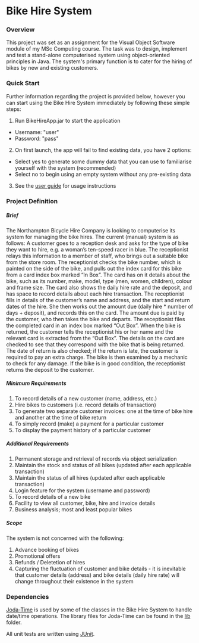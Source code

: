 # **Bike Hire System**

### Overview
This project was set as an assignment for the Visual Object Software module of my MSc Computing course. The task was to design, implement and test a stand-alone computerised system using object-oriented principles in Java. The system's primary function is to cater for the hiring of bikes by new and existing customers.

### Quick Start
Further information regarding the project is provided below, however you can start using the Bike Hire System immediately by following these simple steps: 

1. Run BikeHireApp.jar to start the application
  - Username: "user"
  - Password: "pass"
2. On first launch, the app will fail to find existing data, you have 2 options:
  - Select yes to generate some dummy data that you can use to familiarise yourself with the system (recommended)
  - Select no to begin using an empty system without any pre-existing data
3. See the [user guide](doc/userguide/userguide.pdf) for usage instructions

### Project Definition
##### Brief
The Northampton Bicycle Hire Company is looking to computerise its system for managing the bike hires. The current (manual) system is as follows: A customer goes to a reception desk and asks for the type of bike they want to hire, e.g. a woman’s ten-speed racer in blue. The receptionist relays this information to a member of staff, who brings out a suitable bike from the store room. The receptionist checks the bike number, which is painted on the side of the bike, and pulls out the index card for this bike from a card index box marked “In Box”. The card has on it details about the bike, such as its number, make, model, type (men, women, children), colour and frame size. The card also shows the daily hire rate and the deposit, and has space to record details about each hire transaction. The receptionist fills in details of the customer’s name and address, and the start and return dates of the hire. She then works out the amount due (daily hire * number of days + deposit), and records this on the card. The amount due is paid by the customer, who then takes the bike and departs. The receptionist files the completed card in an index box marked “Out Box”. When the bike is returned, the customer tells the receptionist his or her name and the relevant card is extracted from the “Out Box”. The details on the card are checked to see that they correspond with the bike that is being returned. The date of return is also checked; if the return is late, the customer is required to pay an extra charge. The bike is then examined by a mechanic to check for any damage. If the bike is in good condition, the receptionist returns the deposit to the customer.

##### Minimum Requirements

1. To record details of a new customer (name, address, etc.)
2. Hire bikes to customers (i.e. record details of transaction)
3. To generate two separate customer invoices: one at the time of bike hire and another at the time of bike return
4. To simply record (make) a payment for a particular customer
5. To display the payment history of a particular customer

##### Additional Requirements

1. Permanent storage and retrieval of records via object serialization
2. Maintain the stock and status of all bikes (updated after each applicable transaction)
3. Maintain the status of all hires (updated after each applicable transaction)
4. Login feature for the system (username and password)
5. To record details of a new bike
6. Facility to view all customer, bike, hire and invoice details
7. Business analysis; most and least popular bikes

##### Scope
The system is not concerned with the following: 

1. Advance booking of bikes
2. Promotional offers
3. Refunds / Deletetion of hires
4. Capturing the fluctuation of customer and bike details - it is inevitable that customer details (address) and bike details (daily hire rate) will change throughout their existence in the system

### Dependencies
[Joda-Time](http://www.joda.org/joda-time/) is used by some of the classes in the Bike Hire System to handle date/time operations. The library files for Joda-Time can be found in the [lib](lib/joda-time-2.7) folder. 

All unit tests are written using [JUnit](http://junit.org).

